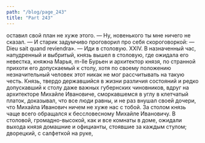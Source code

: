 ```yaml
---
path: "/blog/page_243"
title: "Part 243"
---
```


оставил свой план не хуже этого.
— Ну, новенького ты мне ничего не сказал. — И старик задумчиво проговорил про себя скороговоркой: — Dieu sait quand reviendra». — Иди в столовую.
XXIV.
В назначенный час, напудренный и выбритый, князь вышел в столовую, где ожидала его невестка, княжна Марья, m-lle Бурьен и архитектор князя, по странной прихоти его допускаемый к столу, хотя по своему положению незначительный человек этот никак не мог рассчитывать на такую честь. Князь, твердо державшийся в жизни различия состояний и редко допускавший к столу даже важных губернских чиновников, вдруг на архитекторе Михайле Ивановиче, сморкавшемся в углу в клетчатый платок, доказывал, что все люди равны, и не раз внушал своей дочери, что Михайла Иванович ничем не хуже нас с тобой. За столом князь чаще всего обращался к бессловесному Михайле Ивановичу.
В столовой, громадно-высокой, как и все комнаты в доме, ожидали выхода князя домашние и официанты, стоявшие за каждым стулом; дворецкий, с салфеткой на руке, 
